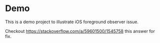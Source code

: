 # Demo
This is a demo project to illustrate iOS foreground observer issue.

Checkout https://stackoverflow.com/a/59601500/1545758 this answer for fix.
